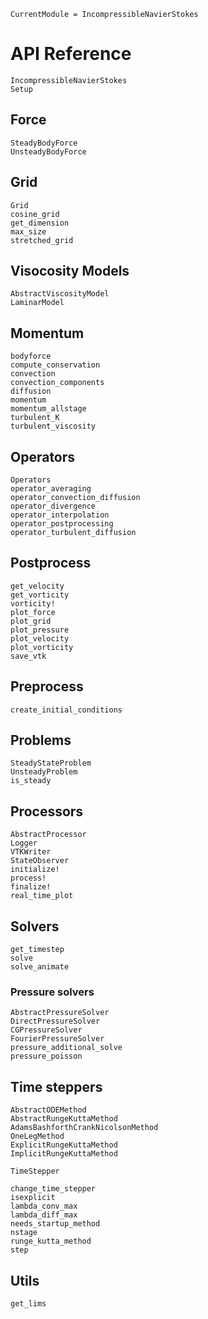 ```@meta
CurrentModule = IncompressibleNavierStokes
```

# API Reference

```@docs
IncompressibleNavierStokes
Setup
```

## Force

```@docs
SteadyBodyForce
UnsteadyBodyForce
```

## Grid

```@docs
Grid
cosine_grid
get_dimension
max_size
stretched_grid
```

## Visocosity Models

```@docs
AbstractViscosityModel
LaminarModel
```

## Momentum

```@docs
bodyforce
compute_conservation
convection
convection_components
diffusion
momentum
momentum_allstage
turbulent_K
turbulent_viscosity
```

## Operators

```@docs
Operators
operator_averaging
operator_convection_diffusion
operator_divergence
operator_interpolation
operator_postprocessing
operator_turbulent_diffusion
```

## Postprocess

```@docs
get_velocity
get_vorticity
vorticity!
plot_force
plot_grid
plot_pressure
plot_velocity
plot_vorticity
save_vtk
```

## Preprocess

```@docs
create_initial_conditions
```

## Problems

```@docs
SteadyStateProblem
UnsteadyProblem
is_steady
```

## Processors

```@docs
AbstractProcessor
Logger
VTKWriter
StateObserver
initialize!
process!
finalize!
real_time_plot
```

## Solvers

```@docs
get_timestep
solve
solve_animate
```

### Pressure solvers

```@docs
AbstractPressureSolver
DirectPressureSolver
CGPressureSolver
FourierPressureSolver
pressure_additional_solve
pressure_poisson
```

## Time steppers

```@docs
AbstractODEMethod
AbstractRungeKuttaMethod
AdamsBashforthCrankNicolsonMethod
OneLegMethod
ExplicitRungeKuttaMethod
ImplicitRungeKuttaMethod

TimeStepper

change_time_stepper
isexplicit
lambda_conv_max
lambda_diff_max
needs_startup_method
nstage
runge_kutta_method
step
```

## Utils

```@docs
get_lims
```
